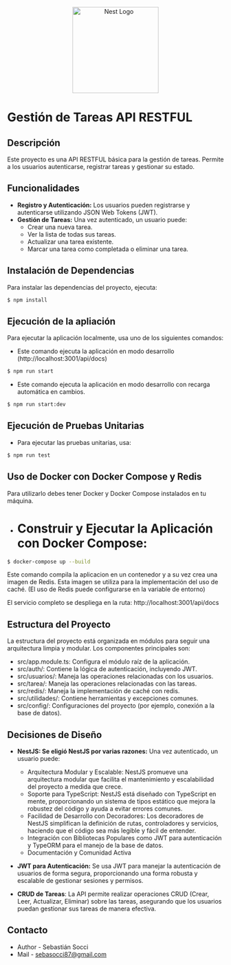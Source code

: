 <p align="center">
  <a href="http://nestjs.com/" target="blank"><img src="https://www.surcos.com/images_/logo_SB.png?20210924" width="200" alt="Nest Logo" /></a>
</p>

# Gestión de Tareas API RESTFUL

## Descripción

Este proyecto es una API RESTFUL básica para la gestión de tareas. Permite a los usuarios autenticarse, registrar tareas y gestionar su estado.

## Funcionalidades

- **Registro y Autenticación:** Los usuarios pueden registrarse y autenticarse utilizando JSON Web Tokens (JWT).
- **Gestión de Tareas:** Una vez autenticado, un usuario puede:
  - Crear una nueva tarea.
  - Ver la lista de todas sus tareas.
  - Actualizar una tarea existente.
  - Marcar una tarea como completada o eliminar una tarea.

## Instalación de Dependencias

Para instalar las dependencias del proyecto, ejecuta:

```bash
$ npm install
```

## Ejecución de la apliación

Para ejecutar la aplicación localmente, usa uno de los siguientes comandos:

  - Este comando ejecuta la aplicación en modo desarrollo (http://localhost:3001/api/docs)
```bash
$ npm run start
```
  - Este comando ejecuta la aplicación en modo desarrollo con recarga automática en cambios.
```bash
$ npm run start:dev
```

## Ejecución de Pruebas Unitarias

  - Para ejecutar las pruebas unitarias, usa:
```bash
$ npm run test
```

## Uso de Docker con Docker Compose y Redis

Para utilizarlo debes tener Docker y Docker Compose instalados en tu máquina.

  - # Construir y Ejecutar la Aplicación con Docker Compose:
```bash
$ docker-compose up --build
```

Este comando compila la aplicacion en un contenedor y a su vez crea una imagen de Redis.
Esta imagen se utiliza para la implementación del uso de caché.
(El uso de Redis puede configurarse en la variable de entorno)

El servicio completo se despliega en la ruta: http://localhost:3001/api/docs

## Estructura del Proyecto

La estructura del proyecto está organizada en módulos para seguir una arquitectura limpia y modular. Los componentes principales son:

  - src/app.module.ts: Configura el módulo raíz de la aplicación.
  - src/auth/: Contiene la lógica de autenticación, incluyendo JWT.
  - src/usuarios/: Maneja las operaciones relacionadas con los usuarios.
  - src/tarea/: Maneja las operaciones relacionadas con las tareas.
  - src/redis/: Maneja la implementación de caché con redis.
  - src/utilidades/: Contiene herramientas y excepciones comunes.
  - src/config/: Configuraciones del proyecto (por ejemplo, conexión a la base de datos).

## Decisiones de Diseño

- **NestJS: Se eligió NestJS por varias razones:** Una vez autenticado, un usuario puede:
  - Arquitectura Modular y Escalable: NestJS promueve una arquitectura modular que facilita el mantenimiento y escalabilidad del proyecto a medida que crece.
  - Soporte para TypeScript: NestJS está diseñado con TypeScript en mente, proporcionando un sistema de tipos estático que mejora la robustez del código y ayuda a evitar errores comunes.
  - Facilidad de Desarrollo con Decoradores: Los decoradores de NestJS simplifican la definición de rutas, controladores y servicios, haciendo que el código sea más legible y fácil de entender.
  - Integración con Bibliotecas Populares como JWT para autenticación y TypeORM para el manejo de la base de datos.
  - Documentación y Comunidad Activa

- **JWT para Autenticación:** Se usa JWT para manejar la autenticación de usuarios de forma segura, proporcionando una forma robusta y escalable de gestionar sesiones y permisos.

- **CRUD de Tareas**: La API permite realizar operaciones CRUD (Crear, Leer, Actualizar, Eliminar) sobre las tareas, asegurando que los usuarios puedan gestionar sus tareas de manera efectiva.

## Contacto

- Author - Sebastián Socci
- Mail - sebasocci87@gmail.com

